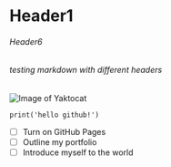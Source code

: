 # Header1
###### Header6
###### testing markdown with different headers

![Image of Yaktocat](https://octodex.github.com/images/yaktocat.png)

``` 
print('hello github!')
```

- [ ] Turn on GitHub Pages
- [ ] Outline my portfolio
- [ ] Introduce myself to the world
